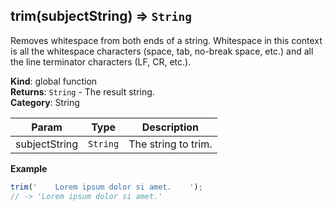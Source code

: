 <a name="trim"></a>

## trim(subjectString) ⇒ <code>String</code>
Removes whitespace from both ends of a string.
Whitespace in this context is all the whitespace characters (space, tab, no-break space, etc.)
and all the line terminator characters (LF, CR, etc.).

**Kind**: global function  
**Returns**: <code>String</code> - The result string.  
**Category**: String  

| Param | Type | Description |
| --- | --- | --- |
| subjectString | <code>String</code> | The string to trim. |

**Example**  
```js
trim('    Lorem ipsum dolor si amet.    ');
// -> 'Lorem ipsum dolor si amet.'
```
